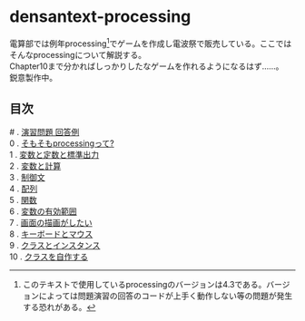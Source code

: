 # densantext-processing
電算部では例年processing[^1]でゲームを作成し電波祭で販売している。ここではそんなprocessingについて解説する。  
Chapter10まで分かればしっかりしたなゲームを作れるようになるはず......。  
鋭意製作中。

## 目次
\# . [演習問題 回答例](answers.md)  
0 . [そもそもprocessingって?](Chapter0.md)  
1 . [変数と定数と標準出力](Chapter1.md)  
2 . [変数と計算](Chapter2.md)  
3 . [制御文](Chapter3.md)  
4 . [配列](Chapter4.md)  
5 . [関数](Chapter5.md)  
6 . [変数の有効範囲](Chapter6.md)  
7 . [画面の描画がしたい](Chapter7.md)  
8 . [キーボードとマウス](Chapter8.md)  
9 . [クラスとインスタンス](Chapter9.md)  
10 . [クラスを自作する](Chapter10.md)

[^1]: このテキストで使用しているprocessingのバージョンは4.3である。バージョンによっては問題演習の回答のコードが上手く動作しない等の問題が発生する恐れがある。
